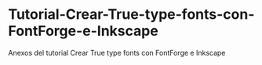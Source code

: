 # Tutorial-Crear-True-type-fonts-con-FontForge-e-Inkscape
Anexos del tutorial Crear True type fonts con FontForge e Inkscape
